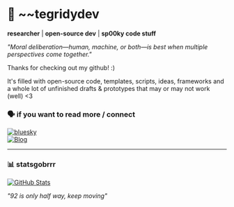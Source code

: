 # 🖖 ~~tegridydev

**researcher** | **open-source dev** | **sp00ky code stuff**

*"Moral deliberation—human, machine, or both—is best when multiple perspectives come together."*

Thanks for checking out my github! :) 

It's filled with open-source code, templates, scripts, ideas, frameworks and a whole lot of unfinished drafts & prototypes that may or may not work (well) <3

### 🗣️ if you want to read more / connect
[![bluesky](https://img.shields.io/badge/-letsconnect-1DA1F2?style=for-the-badge&logo=bluesky&logoColor=white)](https://bsky.app/profile/mechanistics.bsky.social)  
[![Blog](https://img.shields.io/badge/-Read_My_Ramblings-FF7139?style=for-the-badge&logo=huggingface&logoColor=white)](https://huggingface.co/tegridydev)  

---

### 📊 statsgobrrr
[![GitHub Stats](https://github-readme-stats.vercel.app/api?username=tegridydev&show_icons=true&bg_color=1e1e2e&text_color=cdd6f4&icon_color=cba6f7&title_color=94e2d5&hide=issues&include_all_commits=true)](https://github.com/tegridydev)

*"92 is only half way, keep moving"*


